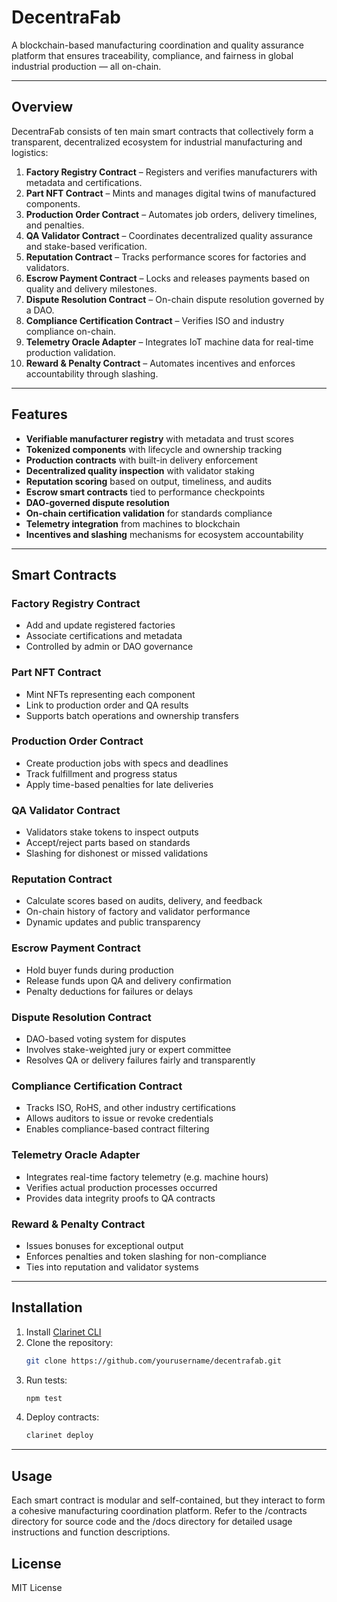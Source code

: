 # DecentraFab

A blockchain-based manufacturing coordination and quality assurance platform that ensures traceability, compliance, and fairness in global industrial production — all on-chain.

---

## Overview

DecentraFab consists of ten main smart contracts that collectively form a transparent, decentralized ecosystem for industrial manufacturing and logistics:

1. **Factory Registry Contract** – Registers and verifies manufacturers with metadata and certifications.
2. **Part NFT Contract** – Mints and manages digital twins of manufactured components.
3. **Production Order Contract** – Automates job orders, delivery timelines, and penalties.
4. **QA Validator Contract** – Coordinates decentralized quality assurance and stake-based verification.
5. **Reputation Contract** – Tracks performance scores for factories and validators.
6. **Escrow Payment Contract** – Locks and releases payments based on quality and delivery milestones.
7. **Dispute Resolution Contract** – On-chain dispute resolution governed by a DAO.
8. **Compliance Certification Contract** – Verifies ISO and industry compliance on-chain.
9. **Telemetry Oracle Adapter** – Integrates IoT machine data for real-time production validation.
10. **Reward & Penalty Contract** – Automates incentives and enforces accountability through slashing.

---

## Features

- **Verifiable manufacturer registry** with metadata and trust scores  
- **Tokenized components** with lifecycle and ownership tracking  
- **Production contracts** with built-in delivery enforcement  
- **Decentralized quality inspection** with validator staking  
- **Reputation scoring** based on output, timeliness, and audits  
- **Escrow smart contracts** tied to performance checkpoints  
- **DAO-governed dispute resolution**  
- **On-chain certification validation** for standards compliance  
- **Telemetry integration** from machines to blockchain  
- **Incentives and slashing** mechanisms for ecosystem accountability  

---

## Smart Contracts

### Factory Registry Contract
- Add and update registered factories
- Associate certifications and metadata
- Controlled by admin or DAO governance

### Part NFT Contract
- Mint NFTs representing each component
- Link to production order and QA results
- Supports batch operations and ownership transfers

### Production Order Contract
- Create production jobs with specs and deadlines
- Track fulfillment and progress status
- Apply time-based penalties for late deliveries

### QA Validator Contract
- Validators stake tokens to inspect outputs
- Accept/reject parts based on standards
- Slashing for dishonest or missed validations

### Reputation Contract
- Calculate scores based on audits, delivery, and feedback
- On-chain history of factory and validator performance
- Dynamic updates and public transparency

### Escrow Payment Contract
- Hold buyer funds during production
- Release funds upon QA and delivery confirmation
- Penalty deductions for failures or delays

### Dispute Resolution Contract
- DAO-based voting system for disputes
- Involves stake-weighted jury or expert committee
- Resolves QA or delivery failures fairly and transparently

### Compliance Certification Contract
- Tracks ISO, RoHS, and other industry certifications
- Allows auditors to issue or revoke credentials
- Enables compliance-based contract filtering

### Telemetry Oracle Adapter
- Integrates real-time factory telemetry (e.g. machine hours)
- Verifies actual production processes occurred
- Provides data integrity proofs to QA contracts

### Reward & Penalty Contract
- Issues bonuses for exceptional output
- Enforces penalties and token slashing for non-compliance
- Ties into reputation and validator systems

---

## Installation

1. Install [Clarinet CLI](https://docs.hiro.so/clarinet/getting-started)
2. Clone the repository:
   ```bash
   git clone https://github.com/yourusername/decentrafab.git
   ```
3. Run tests:
    ```bash
    npm test
    ```
4. Deploy contracts:
    ```bash
    clarinet deploy
    ```

---

## Usage

Each smart contract is modular and self-contained, but they interact to form a cohesive manufacturing coordination platform. Refer to the /contracts directory for source code and the /docs directory for detailed usage instructions and function descriptions.

## License

MIT License